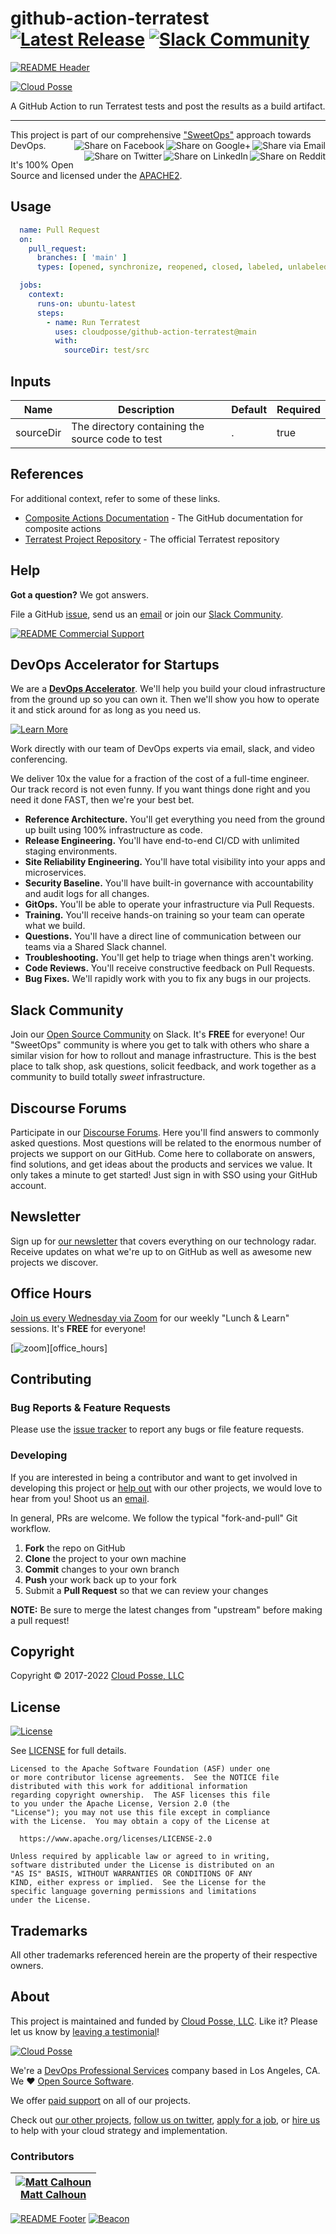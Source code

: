 
<!-- markdownlint-disable -->
# github-action-terratest [![Latest Release](https://img.shields.io/github/release/cloudposse/github-action-terratest.svg)](https://github.com/cloudposse/github-action-terratest/releases/latest) [![Slack Community](https://slack.cloudposse.com/badge.svg)](https://slack.cloudposse.com)
<!-- markdownlint-restore -->

[![README Header][readme_header_img]][readme_header_link]

[![Cloud Posse][logo]](https://cpco.io/homepage)

<!--




  ** DO NOT EDIT THIS FILE
  **
  ** This file was automatically generated by the `build-harness`.
  ** 1) Make all changes to `README.yaml`
  ** 2) Run `make init` (you only need to do this once)
  ** 3) Run`make readme` to rebuild this file.
  **
  ** (We maintain HUNDREDS of open source projects. This is how we maintain our sanity.)
  **





-->

A GitHub Action to run Terratest tests and post the results as a build artifact.

---

This project is part of our comprehensive ["SweetOps"](https://cpco.io/sweetops) approach towards DevOps.
[<img align="right" title="Share via Email" src="https://docs.cloudposse.com/images/ionicons/ios-email-outline-2.0.1-16x16-999999.svg"/>][share_email]
[<img align="right" title="Share on Google+" src="https://docs.cloudposse.com/images/ionicons/social-googleplus-outline-2.0.1-16x16-999999.svg" />][share_googleplus]
[<img align="right" title="Share on Facebook" src="https://docs.cloudposse.com/images/ionicons/social-facebook-outline-2.0.1-16x16-999999.svg" />][share_facebook]
[<img align="right" title="Share on Reddit" src="https://docs.cloudposse.com/images/ionicons/social-reddit-outline-2.0.1-16x16-999999.svg" />][share_reddit]
[<img align="right" title="Share on LinkedIn" src="https://docs.cloudposse.com/images/ionicons/social-linkedin-outline-2.0.1-16x16-999999.svg" />][share_linkedin]
[<img align="right" title="Share on Twitter" src="https://docs.cloudposse.com/images/ionicons/social-twitter-outline-2.0.1-16x16-999999.svg" />][share_twitter]




It's 100% Open Source and licensed under the [APACHE2](LICENSE).
















## Usage



```yaml
  name: Pull Request
  on:
    pull_request:
      branches: [ 'main' ]
      types: [opened, synchronize, reopened, closed, labeled, unlabeled]

  jobs:
    context:
      runs-on: ubuntu-latest
      steps:
        - name: Run Terratest
          uses: cloudposse/github-action-terratest@main
          with:
            sourceDir: test/src
```






<!-- markdownlint-disable -->

## Inputs

| Name | Description | Default | Required |
|------|-------------|---------|----------|
| sourceDir | The directory containing the source code to test | . | true |


<!-- markdownlint-restore -->





## References

For additional context, refer to some of these links.

- [Composite Actions Documentation](https://docs.github.com/en/actions/creating-actions/creating-a-composite-action) - The GitHub documentation for composite actions
- [Terratest Project Repository](https://github.com/gruntwork-io/terratest) - The official Terratest repository


## Help

**Got a question?** We got answers.

File a GitHub [issue](https://github.com/cloudposse/github-action-terratest/issues), send us an [email][email] or join our [Slack Community][slack].

[![README Commercial Support][readme_commercial_support_img]][readme_commercial_support_link]

## DevOps Accelerator for Startups


We are a [**DevOps Accelerator**][commercial_support]. We'll help you build your cloud infrastructure from the ground up so you can own it. Then we'll show you how to operate it and stick around for as long as you need us.

[![Learn More](https://img.shields.io/badge/learn%20more-success.svg?style=for-the-badge)][commercial_support]

Work directly with our team of DevOps experts via email, slack, and video conferencing.

We deliver 10x the value for a fraction of the cost of a full-time engineer. Our track record is not even funny. If you want things done right and you need it done FAST, then we're your best bet.

- **Reference Architecture.** You'll get everything you need from the ground up built using 100% infrastructure as code.
- **Release Engineering.** You'll have end-to-end CI/CD with unlimited staging environments.
- **Site Reliability Engineering.** You'll have total visibility into your apps and microservices.
- **Security Baseline.** You'll have built-in governance with accountability and audit logs for all changes.
- **GitOps.** You'll be able to operate your infrastructure via Pull Requests.
- **Training.** You'll receive hands-on training so your team can operate what we build.
- **Questions.** You'll have a direct line of communication between our teams via a Shared Slack channel.
- **Troubleshooting.** You'll get help to triage when things aren't working.
- **Code Reviews.** You'll receive constructive feedback on Pull Requests.
- **Bug Fixes.** We'll rapidly work with you to fix any bugs in our projects.

## Slack Community

Join our [Open Source Community][slack] on Slack. It's **FREE** for everyone! Our "SweetOps" community is where you get to talk with others who share a similar vision for how to rollout and manage infrastructure. This is the best place to talk shop, ask questions, solicit feedback, and work together as a community to build totally *sweet* infrastructure.

## Discourse Forums

Participate in our [Discourse Forums][discourse]. Here you'll find answers to commonly asked questions. Most questions will be related to the enormous number of projects we support on our GitHub. Come here to collaborate on answers, find solutions, and get ideas about the products and services we value. It only takes a minute to get started! Just sign in with SSO using your GitHub account.

## Newsletter

Sign up for [our newsletter][newsletter] that covers everything on our technology radar.  Receive updates on what we're up to on GitHub as well as awesome new projects we discover.

## Office Hours

[Join us every Wednesday via Zoom][office_hours] for our weekly "Lunch & Learn" sessions. It's **FREE** for everyone!

[![zoom](https://img.cloudposse.com/fit-in/200x200/https://cloudposse.com/wp-content/uploads/2019/08/Powered-by-Zoom.png")][office_hours]

## Contributing

### Bug Reports & Feature Requests

Please use the [issue tracker](https://github.com/cloudposse/github-action-terratest/issues) to report any bugs or file feature requests.

### Developing

If you are interested in being a contributor and want to get involved in developing this project or [help out](https://cpco.io/help-out) with our other projects, we would love to hear from you! Shoot us an [email][email].

In general, PRs are welcome. We follow the typical "fork-and-pull" Git workflow.

 1. **Fork** the repo on GitHub
 2. **Clone** the project to your own machine
 3. **Commit** changes to your own branch
 4. **Push** your work back up to your fork
 5. Submit a **Pull Request** so that we can review your changes

**NOTE:** Be sure to merge the latest changes from "upstream" before making a pull request!


## Copyright

Copyright © 2017-2022 [Cloud Posse, LLC](https://cpco.io/copyright)



## License

[![License](https://img.shields.io/badge/License-Apache%202.0-blue.svg)](https://opensource.org/licenses/Apache-2.0)

See [LICENSE](LICENSE) for full details.

```text
Licensed to the Apache Software Foundation (ASF) under one
or more contributor license agreements.  See the NOTICE file
distributed with this work for additional information
regarding copyright ownership.  The ASF licenses this file
to you under the Apache License, Version 2.0 (the
"License"); you may not use this file except in compliance
with the License.  You may obtain a copy of the License at

  https://www.apache.org/licenses/LICENSE-2.0

Unless required by applicable law or agreed to in writing,
software distributed under the License is distributed on an
"AS IS" BASIS, WITHOUT WARRANTIES OR CONDITIONS OF ANY
KIND, either express or implied.  See the License for the
specific language governing permissions and limitations
under the License.
```









## Trademarks

All other trademarks referenced herein are the property of their respective owners.

## About

This project is maintained and funded by [Cloud Posse, LLC][website]. Like it? Please let us know by [leaving a testimonial][testimonial]!

[![Cloud Posse][logo]][website]

We're a [DevOps Professional Services][hire] company based in Los Angeles, CA. We ❤️  [Open Source Software][we_love_open_source].

We offer [paid support][commercial_support] on all of our projects.

Check out [our other projects][github], [follow us on twitter][twitter], [apply for a job][jobs], or [hire us][hire] to help with your cloud strategy and implementation.



### Contributors

<!-- markdownlint-disable -->
|  [![Matt Calhoun][mcalhoun_avatar]][mcalhoun_homepage]<br/>[Matt Calhoun][mcalhoun_homepage] |
|---|
<!-- markdownlint-restore -->

  [mcalhoun_homepage]: https://github.com/mcalhoun
  [mcalhoun_avatar]: https://img.cloudposse.com/150x150/https://github.com/mcalhoun.png

[![README Footer][readme_footer_img]][readme_footer_link]
[![Beacon][beacon]][website]
<!-- markdownlint-disable -->
  [logo]: https://cloudposse.com/logo-300x69.svg
  [docs]: https://cpco.io/docs?utm_source=github&utm_medium=readme&utm_campaign=cloudposse/github-action-terratest&utm_content=docs
  [website]: https://cpco.io/homepage?utm_source=github&utm_medium=readme&utm_campaign=cloudposse/github-action-terratest&utm_content=website
  [github]: https://cpco.io/github?utm_source=github&utm_medium=readme&utm_campaign=cloudposse/github-action-terratest&utm_content=github
  [jobs]: https://cpco.io/jobs?utm_source=github&utm_medium=readme&utm_campaign=cloudposse/github-action-terratest&utm_content=jobs
  [hire]: https://cpco.io/hire?utm_source=github&utm_medium=readme&utm_campaign=cloudposse/github-action-terratest&utm_content=hire
  [slack]: https://cpco.io/slack?utm_source=github&utm_medium=readme&utm_campaign=cloudposse/github-action-terratest&utm_content=slack
  [linkedin]: https://cpco.io/linkedin?utm_source=github&utm_medium=readme&utm_campaign=cloudposse/github-action-terratest&utm_content=linkedin
  [twitter]: https://cpco.io/twitter?utm_source=github&utm_medium=readme&utm_campaign=cloudposse/github-action-terratest&utm_content=twitter
  [testimonial]: https://cpco.io/leave-testimonial?utm_source=github&utm_medium=readme&utm_campaign=cloudposse/github-action-terratest&utm_content=testimonial
  [office_hours]: https://cloudposse.com/office-hours?utm_source=github&utm_medium=readme&utm_campaign=cloudposse/github-action-terratest&utm_content=office_hours
  [newsletter]: https://cpco.io/newsletter?utm_source=github&utm_medium=readme&utm_campaign=cloudposse/github-action-terratest&utm_content=newsletter
  [discourse]: https://ask.sweetops.com/?utm_source=github&utm_medium=readme&utm_campaign=cloudposse/github-action-terratest&utm_content=discourse
  [email]: https://cpco.io/email?utm_source=github&utm_medium=readme&utm_campaign=cloudposse/github-action-terratest&utm_content=email
  [commercial_support]: https://cpco.io/commercial-support?utm_source=github&utm_medium=readme&utm_campaign=cloudposse/github-action-terratest&utm_content=commercial_support
  [we_love_open_source]: https://cpco.io/we-love-open-source?utm_source=github&utm_medium=readme&utm_campaign=cloudposse/github-action-terratest&utm_content=we_love_open_source
  [terraform_modules]: https://cpco.io/terraform-modules?utm_source=github&utm_medium=readme&utm_campaign=cloudposse/github-action-terratest&utm_content=terraform_modules
  [readme_header_img]: https://cloudposse.com/readme/header/img
  [readme_header_link]: https://cloudposse.com/readme/header/link?utm_source=github&utm_medium=readme&utm_campaign=cloudposse/github-action-terratest&utm_content=readme_header_link
  [readme_footer_img]: https://cloudposse.com/readme/footer/img
  [readme_footer_link]: https://cloudposse.com/readme/footer/link?utm_source=github&utm_medium=readme&utm_campaign=cloudposse/github-action-terratest&utm_content=readme_footer_link
  [readme_commercial_support_img]: https://cloudposse.com/readme/commercial-support/img
  [readme_commercial_support_link]: https://cloudposse.com/readme/commercial-support/link?utm_source=github&utm_medium=readme&utm_campaign=cloudposse/github-action-terratest&utm_content=readme_commercial_support_link
  [share_twitter]: https://twitter.com/intent/tweet/?text=github-action-terratest&url=https://github.com/cloudposse/github-action-terratest
  [share_linkedin]: https://www.linkedin.com/shareArticle?mini=true&title=github-action-terratest&url=https://github.com/cloudposse/github-action-terratest
  [share_reddit]: https://reddit.com/submit/?url=https://github.com/cloudposse/github-action-terratest
  [share_facebook]: https://facebook.com/sharer/sharer.php?u=https://github.com/cloudposse/github-action-terratest
  [share_googleplus]: https://plus.google.com/share?url=https://github.com/cloudposse/github-action-terratest
  [share_email]: mailto:?subject=github-action-terratest&body=https://github.com/cloudposse/github-action-terratest
  [beacon]: https://ga-beacon.cloudposse.com/UA-76589703-4/cloudposse/github-action-terratest?pixel&cs=github&cm=readme&an=github-action-terratest
<!-- markdownlint-restore -->
